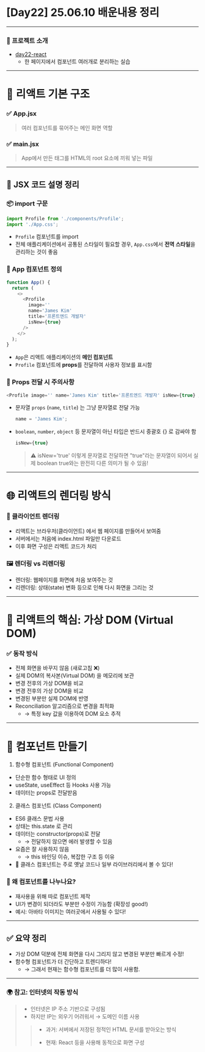 # [Day22] 25.06.10 배운내용 정리

---

### 🔗 프로젝트 소개

- [day22-react](./day22-react/)
  - 한 페이지에서 컴포넌트 여러개로 분리하는 실습

---

# 🧩 리액트 기본 구조

### ✅ App.jsx

> 여러 컴포넌트를 묶어주는 메인 화면 역할

### ✅ main.jsx

> App에서 만든 태그를 HTML의 root 요소에 끼워 넣는 파일

---

## 📘 JSX 코드 설명 정리

### 📦 import 구문

```js
import Profile from './components/Profile';
import './App.css';
```

- `Profile` 컴포넌트를 import
- 전체 애플리케이션에서 공통된 스타일이 필요할 경우, `App.css`에서 **전역 스타일**을 관리하는 것이 좋음

### 🧩 App 컴포넌트 정의

```js
function App() {
  return (
    <>
      <Profile
        image=''
        name='James Kim'
        title='프론트엔드 개발자'
        isNew={true}
      />
    </>
  );
}
```

- `App`은 리액트 애플리케이션의 **메인 컴포넌트**
- `Profile` 컴포넌트에 **props**를 전달하여 사용자 정보를 표시함

### 🧠 Props 전달 시 주의사항

```js
<Profile image='' name='James Kim' title='프론트엔드 개발자' isNew={true} />
```

- 문자열 `props` (`name`, `title`) 는 그냥 문자열로 전달 가능
  ```js
  name = 'James Kim';
  ```
- `boolean`, `number`, `object` 등 문자열이 아닌 타입은 반드시 중괄호 {} 로 감싸야 함
  ```js
  isNew={true}
  ```
  > ⚠️ isNew='true' 이렇게 문자열로 전달하면 "true"라는 문자열이 되어서 실제 boolean true와는 완전히 다른 의미가 될 수 있음!

---

# 🌐 리액트의 렌더링 방식

### 🔄 클라이언트 렌더링

- 리액트는 브라우저(클라이언트) 에서 웹 페이지를 만들어서 보여줌
- 서버에서는 처음에 index.html 파일만 다운로드
- 이후 화면 구성은 리액트 코드가 처리

### 🖼️ 렌더링 vs 리렌더링

- 렌더링: 웹페이지를 화면에 처음 보여주는 것
- 리렌더링: 상태(state) 변화 등으로 인해 다시 화면을 그리는 것

---

# 🧠 리액트의 핵심: 가상 DOM (Virtual DOM)

### ✅ 동작 방식

- 전체 화면을 바꾸지 않음 (새로고침 ❌)
- 실제 DOM의 복사본(Virtual DOM) 을 메모리에 보관
- 변경 전후의 가상 DOM을 비교
- 변경 전후의 가상 DOM을 비교
- 변경된 부분만 실제 DOM에 반영
- Reconciliation 알고리즘으로 변경을 최적화
  - → 특정 key 값을 이용하여 DOM 요소 추적

---

# 🧱 컴포넌트 만들기

1. 함수형 컴포넌트 (Functional Component)

- 단순한 함수 형태로 UI 정의
- useState, useEffect 등 Hooks 사용 가능
- 데이터는 props로 전달받음

2. 클래스 컴포넌트 (Class Component)

- ES6 클래스 문법 사용
- 상태는 this.state 로 관리
- 데이터는 constructor(props)로 전달
  - → 전달하지 않으면 에러 발생할 수 있음
- 요즘은 잘 사용하지 않음
  - → this 바인딩 이슈, 복잡한 구조 등 이유
- 🔎 클래스 컴포넌트는 주로 옛날 코드나 일부 라이브러리에서 볼 수 있다!

### 🧐 왜 컴포넌트를 나누나요?

- 재사용을 위해 따로 컴포넌트 제작
- UI가 변경이 되더라도 부분만 수정이 가능함 (확장성 good!)
- 예시: 아바타 이미지는 여러곳에서 사용될 수 있다!

---

## ✅ 요약 정리

- 가상 DOM 덕분에 전체 화면을 다시 그리지 않고 변경된 부분만 빠르게 수정!
- 함수형 컴포넌트가 더 간단하고 트렌디하다!
  - → 그래서 현재는 함수형 컴포넌트를 더 많이 사용함.

---

### 🌍 참고: 인터넷의 작동 방식

> - 인터넷은 IP 주소 기반으로 구성됨
> - 하지만 IP는 외우기 어려워서 → 도메인 이름 사용
>
> > - 과거: 서버에서 저장된 정적인 HTML 문서를 받아오는 방식
> >
> > - 현재: React 등을 사용해 동적으로 화면 구성
